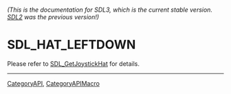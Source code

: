###### (This is the documentation for SDL3, which is the current stable version. [SDL2](https://wiki.libsdl.org/SDL2/) was the previous version!)
# SDL_HAT_LEFTDOWN

Please refer to [SDL_GetJoystickHat](SDL_GetJoystickHat) for details.

----
[CategoryAPI](CategoryAPI), [CategoryAPIMacro](CategoryAPIMacro)

